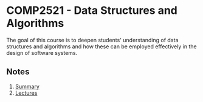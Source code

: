 # COMP2521 - Data Structures and Algorithms
The goal of this course is to deepen students' understanding of data structures and algorithms and how these can be employed effectively in the design of software systems. 

## Notes
1. [Summary](./notes/summary.md)
2. [Lectures](./notes/lectures.pdf)